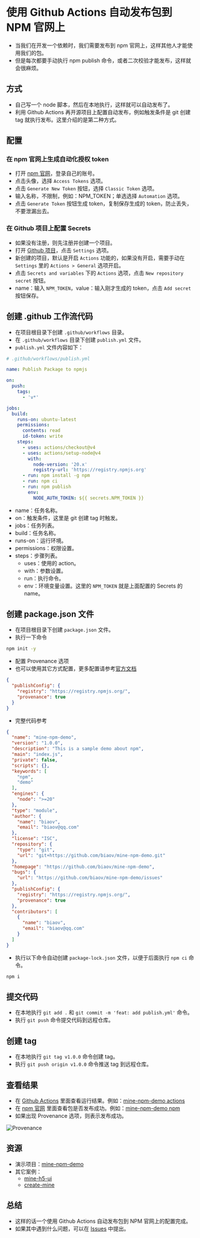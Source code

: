 # 使用 Github Actions 自动发布包到 NPM 官网上

- 当我们在开发一个依赖时，我们需要发布到 npm 官网上，这样其他人才能使用我们的包。
- 但是每次都要手动执行 npm publish 命令，或者二次校验才能发布，这样就会很麻烦。

## 方式

- 自己写一个 node 脚本，然后在本地执行，这样就可以自动发布了。
- 利用 Github Actions 再开源项目上配置自动发布，例如触发条件是 git 创建 tag 就执行发布。这里介绍的是第二种方式。

## 配置

### 在 npm 官网上生成自动化授权 token

- 打开 [npm 官网](https://www.npmjs.com/)，登录自己的账号。
- 点击头像，选择 `Access Tokens` 选项。
- 点击 `Generate New Token` 按钮，选择 `Classic Token` 选项。
- 输入名称，不限制，例如：NPM_TOKEN；单选选择 `Automation` 选项。
- 点击 `Generate Token` 按钮生成 token，复制保存生成的 token，防止丢失，不要泄漏出去。

### 在 Github 项目上配置 Secrets

- 如果没有注册，则先注册并创建一个项目。
- 打开 [Github 项目](https://github.com/)，点击 `Settings` 选项。
- 新创建的项目，默认是开启 `Actions` 功能的，如果没有开启，需要手动在 `Settings` 里的 `Actions > General` 选项开启。
- 点击 `Secrets and variables` 下的 `Actions` 选项，点击 `New repository secret` 按钮。
- name：输入 `NPM_TOKEN`，value：输入刚才生成的 token，点击 `Add secret` 按钮保存。

## 创建 .github 工作流代码

- 在项目根目录下创建 `.github/workflows` 目录。
- 在 `.github/workflows` 目录下创建 `publish.yml` 文件。
- `publish.yml` 文件内容如下：

```yml
# .github/workflows/publish.yml

name: Publish Package to npmjs

on:
  push:
    tags:
      - 'v*'

jobs:
  build:
    runs-on: ubuntu-latest
    permissions:
      contents: read
      id-token: write
    steps:
      - uses: actions/checkout@v4
      - uses: actions/setup-node@v4
        with:
          node-version: '20.x'
          registry-url: 'https://registry.npmjs.org'
      - run: npm install -g npm
      - run: npm ci
      - run: npm publish
        env:
          NODE_AUTH_TOKEN: ${{ secrets.NPM_TOKEN }}
```

- name：任务名称。
- on：触发条件，这里是 git 创建 tag 时触发。
- jobs：任务列表。
- build：任务名称。
- runs-on：运行环境。
- permissions：权限设置。
- steps：步骤列表。
  - uses：使用的 action。
  - with：参数设置。
  - run：执行命令。
  - env：环境变量设置。这里的 `NPM_TOKEN` 就是上面配置的 Secrets 的 name。

## 创建 package.json 文件

- 在项目根目录下创建 `package.json` 文件。
- 执行一下命令

```sh
npm init -y
```

- 配置 Provenance 选项
- 也可以使用其它方式配置，更多配置请参考[官方文档
](https://docs.npmjs.com/generating-provenance-statements)

```json
{
  "publishConfig": {
    "registry": "https://registry.npmjs.org/",
    "provenance": true
  }
}
```

- 完整代码参考

```json
{
  "name": "mine-npm-demo",
  "version": "1.0.0",
  "description": "This is a sample demo about npm",
  "main": "index.js",
  "private": false,
  "scripts": {},
  "keywords": [
    "npm",
    "demo"
  ],
  "engines": {
    "node": ">=20"
  },
  "type": "module",
  "author": {
    "name": "biaov",
    "email": "biaov@qq.com"
  },
  "license": "ISC",
  "repository": {
    "type": "git",
    "url": "git+https://github.com/biaov/mine-npm-demo.git"
  },
  "homepage": "https://github.com/biaov/mine-npm-demo",
  "bugs": {
    "url": "https://github.com/biaov/mine-npm-demo/issues"
  },
  "publishConfig": {
    "registry": "https://registry.npmjs.org/",
    "provenance": true
  },
  "contributors": [
    {
      "name": "biaov",
      "email": "biaov@qq.com"
    }
  ]
}
```

- 执行以下命令自动创建 `package-lock.json` 文件，以便于后面执行 `npm ci` 命令。

```sh
npm i
```

## 提交代码

- 在本地执行 `git add .` 和 `git commit -m 'feat: add publish.yml'` 命令。
- 执行 `git push` 命令提交代码到远程仓库。

## 创建 tag

- 在本地执行 `git tag v1.0.0` 命令创建 tag。
- 执行 `git push origin v1.0.0` 命令推送 tag 到远程仓库。

## 查看结果

- 在 [Github Actions](https://github.com/) 里面查看运行结果。例如：[mine-npm-demo actions](https://github.com/biaov/mine-npm-demo/actions)
- 在 [npm 官网](https://www.npmjs.com/) 里面查看包是否发布成功。例如：[mine-npm-demo npm](https://www.npmjs.com/package/mine-npm-demo)
- 如果出现 Provenance 选项，则表示发布成功。

![Provenance](https://img-blog.csdnimg.cn/direct/b1e6af22fbf54b52b9f07635e0d5a0dd.png#pic_center)

## 资源

- 演示项目：[mine-npm-demo](https://github.com/biaov/mine-npm-demo.git)
- 其它案例：
  - [mine-h5-ui](https://github.com/biaov/mine-h5-ui.git)
  - [create-mine](https://github.com/biaov/create-mine.git)

## 总结

- 这样的话一个使用 Github Actions 自动发布包到 NPM 官网上的配置完成。
- 如果其中遇到什么问题，可以在 [Issues](https://github.com/biaov/mine-npm-demo/issues) 中提出。
